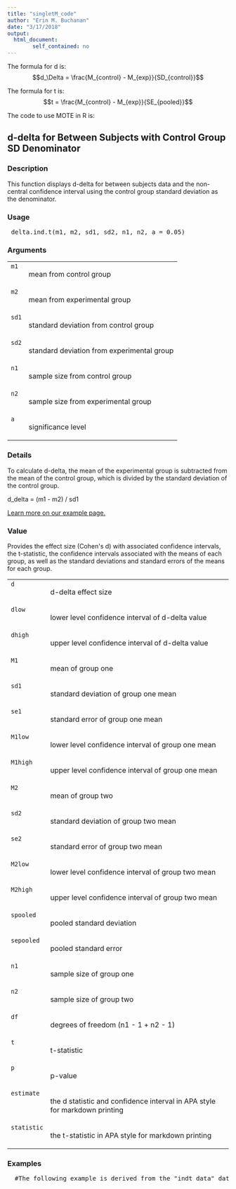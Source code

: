 ```yaml
---
title: "singletM_code"
author: "Erin M. Buchanan"
date: "3/17/2018"
output: 
  html_document:
        self_contained: no
---
```

 
The formula for d is: $$d_\Delta = \frac{M_{control} - M_{exp}}{SD_{control}}$$
 
The formula for t is: $$t = \frac{M_{control} - M_{exp}}{SE_{pooled}}$$
 
The code to use MOTE in R is: 
 

 
<h2>d-delta for Between Subjects with Control Group SD Denominator</h2>  <h3>Description</h3>  <p>This function displays d-delta for between subjects data and the non-central confidence interval using the control group standard deviation as the denominator. </p>   <h3>Usage</h3>  <pre> delta.ind.t(m1, m2, sd1, sd2, n1, n2, a = 0.05) </pre>   <h3>Arguments</h3>  <table summary="R argblock"> <tr valign="top"><td><code>m1</code></td> <td> <p>mean from control group</p> </td></tr> <tr valign="top"><td><code>m2</code></td> <td> <p>mean from experimental group</p> </td></tr> <tr valign="top"><td><code>sd1</code></td> <td> <p>standard deviation from control group</p> </td></tr> <tr valign="top"><td><code>sd2</code></td> <td> <p>standard deviation from experimental group</p> </td></tr> <tr valign="top"><td><code>n1</code></td> <td> <p>sample size from control group</p> </td></tr> <tr valign="top"><td><code>n2</code></td> <td> <p>sample size from experimental group</p> </td></tr> <tr valign="top"><td><code>a</code></td> <td> <p>significance level</p> </td></tr> </table>   <h3>Details</h3>  <p>To calculate d-delta, the mean of the experimental group is subtracted from the mean of the control group, which is divided by the standard deviation of the control group. </p> <p>d_delta = (m1 - m2) / sd1 </p> <p><a href="https://www.aggieerin.com/shiny-server/tests/indtdelta.html">Learn more on our example page.</a> </p>   <h3>Value</h3>  <p>Provides the effect size (Cohen's d) with associated confidence intervals, the t-statistic, the confidence intervals associated with the means of each group, as well as the standard deviations and standard errors of the means for each group. </p> <table summary="R valueblock"> <tr valign="top"><td><code>d</code></td> <td> <p>d-delta effect size</p> </td></tr> <tr valign="top"><td><code>dlow</code></td> <td> <p>lower level confidence interval of d-delta value</p> </td></tr> <tr valign="top"><td><code>dhigh</code></td> <td> <p>upper level confidence interval of d-delta value</p> </td></tr> <tr valign="top"><td><code>M1</code></td> <td> <p>mean of group one</p> </td></tr> <tr valign="top"><td><code>sd1</code></td> <td> <p>standard deviation of group one mean</p> </td></tr> <tr valign="top"><td><code>se1</code></td> <td> <p>standard error of group one mean</p> </td></tr> <tr valign="top"><td><code>M1low</code></td> <td> <p>lower level confidence interval of group one mean</p> </td></tr> <tr valign="top"><td><code>M1high</code></td> <td> <p>upper level confidence interval of group one mean</p> </td></tr> <tr valign="top"><td><code>M2</code></td> <td> <p>mean of group two</p> </td></tr> <tr valign="top"><td><code>sd2</code></td> <td> <p>standard deviation of group two mean</p> </td></tr> <tr valign="top"><td><code>se2</code></td> <td> <p>standard error of group two mean</p> </td></tr> <tr valign="top"><td><code>M2low</code></td> <td> <p>lower level confidence interval of group two mean</p> </td></tr> <tr valign="top"><td><code>M2high</code></td> <td> <p>upper level confidence interval of group two mean</p> </td></tr> <tr valign="top"><td><code>spooled</code></td> <td> <p>pooled standard deviation</p> </td></tr> <tr valign="top"><td><code>sepooled</code></td> <td> <p>pooled standard error</p> </td></tr> <tr valign="top"><td><code>n1</code></td> <td> <p>sample size of group one</p> </td></tr> <tr valign="top"><td><code>n2</code></td> <td> <p>sample size of group two</p> </td></tr> <tr valign="top"><td><code>df</code></td> <td> <p>degrees of freedom (n1 - 1 + n2 - 1)</p> </td></tr> <tr valign="top"><td><code>t</code></td> <td> <p>t-statistic</p> </td></tr> <tr valign="top"><td><code>p</code></td> <td> <p>p-value</p> </td></tr> <tr valign="top"><td><code>estimate</code></td> <td> <p>the d statistic and confidence interval in APA style for markdown printing</p> </td></tr> <tr valign="top"><td><code>statistic</code></td> <td> <p>the t-statistic in APA style for markdown printing</p> </td></tr> </table>   <h3>Examples</h3>  <pre>  #The following example is derived from the "indt_data" dataset, included #in the MOTE library.  #A forensic psychologist conducted a study to examine whether #being hypnotized during recall affects how well a witness #can remember facts about an event. Eight participants #watched a short film of a mock robbery, after which #each participant was questioned about what he or she had #seen. The four participants in the experimental group #were questioned while they were hypnotized. The four #participants in the control group recieved the same #questioning without hypnosis.      hyp = t.test(correctq ~ group, data = indt_data)  #You can type in the numbers directly, or refer to the dataset, #as shown below.      delta.ind.t(m1 = 17.75, m2 = 23,                sd1 = 3.30, sd2 = 2.16,                 n1 = 4, n2 = 4, a = .05)      delta.ind.t(17.75, 23, 3.30, 2.16, 4, 4, .05)      delta.ind.t(mean(indt_data$correctq[indt_data$group == 1]),             mean(indt_data$correctq[indt_data$group == 2]),             sd(indt_data$correctq[indt_data$group == 1]),             sd(indt_data$correctq[indt_data$group == 2]),             length(indt_data$correctq[indt_data$group == 1]),             length(indt_data$correctq[indt_data$group == 2]),             .05)  #Contrary to the hypothesized result, the group that underwent hypnosis were #significantly less accurate while reporting facts than the control group #with a large effect size, t(6) = -2.66, p = .038, d_delta = 1.59.  </pre>   </body></html> 
